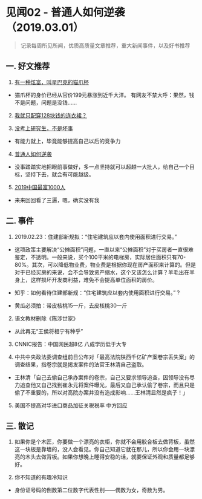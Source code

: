 # 见闻02 - 普通人如何逆袭（2019.03.01）

> 记录每周所见所闻，优质高质量文章推荐，重大新闻事件，以及好书推荐

## 一. 好文推荐

1. [有一种炫富，叫星巴克的猫爪杯](https://view.inews.qq.com/k/20190228A0YPR000?openid=o04IBAAfZpuqUbJ6Ibtc4iiMYt5w)

- 猫爪杯的身价已经从官价199元暴涨到近千大洋。 有网友不禁大呼：果然，钱不是问题，问题是没钱……

2. [我就只配穿128块钱的连衣裙？](https://mp.weixin.qq.com/s?__biz=MTQzMjE1NjQwMQ==&mid=2655555288&idx=3&sn=b588e8279ff3660db5ebfcf9e876660f&lang=zh_CN)

3. [没考上研究生，不是坏事](https://mp.weixin.qq.com/s/gw5BNoXF6zloeiqUb0BYeg)

- 有能力就上，毕竟能够提高自己以后的竞争力

4. [普通人如何逆袭](https://mp.weixin.qq.com/s/dXg7LCoQNUTAiSrGengiNw)

- 没事踏踏实地把眼前事做好，多一点坚持就可以超越一大批人，给自己一个目标，坚持下去，就会有可能越级。

5. [2019中国最富1000人](http://finance.sina.com.cn/zt_d/2018zgzf1000/)

- 来来回回看了三遍，嗯，确实没有我

## 二. 事件

1. 2019.02.23：住建部新规拟：“住宅建筑应以套内使用面积进行交易。”

- 这项政策主要解决“公摊面积”问题，一直以来“公摊面积”对于买房者一直很难鉴定，不透明。一般来说，买个100平米的电梯房，实际居住面积只有70-80%。其次，可以降低物业费，物业费是根据你现在房产面积来计算的。但是对于已经买房的来说，会不会导致资产缩水，这个又该怎么计算？羊毛出在羊身上，这样损坏开发商利益，难免不会提高单位面积的房价。

- 知乎：如何看待住建部新规：“住宅建筑应以套内使用面积进行交易。”？
- 黄瓜必须拍：带皮核桃15一斤，去皮核桃30一斤

2. 语文教材删除《陈涉世家》

- 从此再无“王侯将相宁有种乎”

3. CNNIC报告：中国网民超8亿 八成学历低于大专

4. 中共中央政法委调查组前日公布对「最高法院陕西千亿矿产案卷宗丢失案」的调查结果，指卷宗就是揭发案件的法官王林清自己盗取。

- 王林清「自己去偷自己承办案件的卷宗，自己又要求领导追查，因领导没有尽力追查他又自己找到崔永元将案件曝光，最后又自己承认偷了卷宗，而且只是偷了不重要的，所以对高院办案并没有造成影响……王林清显然是疯子！」

5. 美国不提高对华进口商品加征关税税率 中方回应

## 三. 散记

1. 如果你是个木匠，你要做一个漂亮的衣柜，你就不会用胶合板去做背板，虽然这一块板是靠墙的，没人会看见。你自己知道它就在那儿，所以你会用一块漂亮的木头去做背板。如果你想晚上睡得安稳的话，就要保证外观和质量都足够好。

2. 你不知道的有趣冷知识

- 身份证号码的倒数第二位数字代表性别——偶数为女，奇数为男。